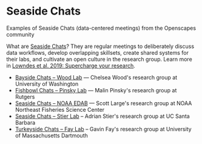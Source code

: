 # Seaside Chats
Examples of Seaside Chats (data-centered meetings) from the Openscapes community

What are [Seaside Chats](https://www.openscapes.org/blog/2019/03/10/seaside-chats/)? They are regular meetings to deliberately discuss data workflows, develop overlapping skillsets, create shared systems for their labs, and cultivate an open culture in the research group. Learn more in [Lowndes et al. 2019: Supercharge your research](https://www.nature.com/articles/d41586-019-03335-4).


- [Bayside Chats – Wood Lab](https://docs.google.com/document/u/1/d/e/2PACX-1vQEN-hqEIvnddWNdpYdATzZIUgAFFzKzPCLm5ijjSQeViD6E4ExAbHXYyhQSF58SyJQrWR40i6P_h2u/pub) — Chelsea Wood's research group at University of Washington
- [Fishbowl Chats – Pinsky Lab](https://pinsky.marine.rutgers.edu/fishbowl-chat-1/) — Malin Pinsky's research group at Rutgers
- [Seaside Chats – NOAA EDAB](https://github.com/NOAA-EDAB/seaside/projects/2) — Scott Large's research group at NOAA Northeast Fisheries Science Center
- [Seaside Chats – Stier Lab](https://github.com/stier-lab/Seaside-chats/projects/1) – Adrian Stier's research group at UC Santa Barbara
- [Turkeyside Chats – Fay Lab](https://twitter.com/gavin_fay/status/1329083089729978372) – Gavin Fay's research group at University of Massachusetts Dartmouth
